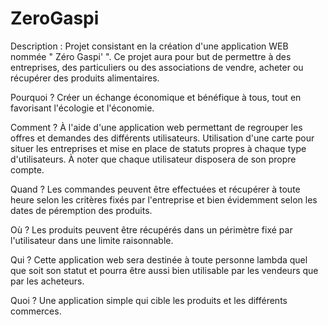 <h1>ZeroGaspi</h1>

Description : Projet consistant en la création d'une application WEB nommée " Zéro Gaspi' ". Ce projet aura pour but de permettre à des entreprises, des particuliers ou des associations de vendre, acheter ou récupérer des produits alimentaires.

Pourquoi ? Créer un échange économique et bénéfique à tous, tout en favorisant l'écologie et l'économie.

Comment ? À l'aide d'une application web permettant de regrouper les offres et demandes des différents utilisateurs. Utilisation d'une carte pour situer les entreprises et mise en place de statuts propres à chaque type d'utilisateurs. À noter que chaque utilisateur disposera de son propre compte.

Quand ? Les commandes peuvent être effectuées et récupérer à toute heure selon les critères fixés par l'entreprise et bien évidemment selon les dates de péremption des produits.

Où ? Les produits peuvent être récupérés dans un périmètre fixé par l'utilisateur dans une limite raisonnable.

Qui ? Cette application web sera destinée à toute personne lambda quel que soit son statut et pourra être aussi bien utilisable par les vendeurs que par les acheteurs.

Quoi ? Une application simple qui cible les produits et les différents commerces.

